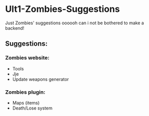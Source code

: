 # Ult1-Zombies-Suggestions
Just Zombies' suggestions oooooh can i not be bothered to make a backend!

## Suggestions:

### Zombies website:

- Tools
- Jje
- Update weapons generator


### Zombies plugin:

- Maps (items)
- Death/Lose system

